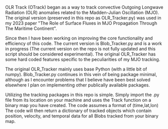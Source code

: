 OLR Track (OTrack) began as a way to track convective Outgoing Longwave
Radiation (OLR) anomalies related to the Madden-Julian Oscillation (MJO).
The original version (preserved in this repo as OLR_Tracker.py) was used
in my 2023 paper "The Role of Surface Fluxes in MJO Propagation Through
The Maritime Continent". 

Since then I have been working on improving the core functionality and
efficiency of this code. The current version is Blob_Tracker.py and is a
work in progress (The current version on the repo is not fully updated
and this script should be considered experimental). The original OLR_Tracker
has some hard coded features specific to the peculiarities of my MJO tracking.

The original OLR_Tracker mainly uses base Python (with a little bit of numpy).
Blob_Tracker.py continues in this vein of being package minimal, although as I
encounter problems that I believe have been best solved elsewhere I plan on
implementing other publically available packages.

Utilizing the tracking packages in this repo is simple. Simply import the .py
file from its location on your machine and uses the Track function on a binary
map you have created. The code assumes a format of (time,lat,lon) The code will
then return a dictionary of tracked objects which contain position, velocity, 
and temporal data for all Blobs tracked from your binary map.